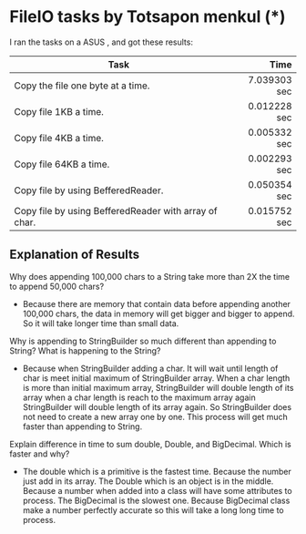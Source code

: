 # FileIO tasks by Totsapon menkul (*)
I ran the tasks on a ASUS , and got
these results:

 Task | Time 
 --------------------------------------|-------:
 Copy the file one byte at a time. | 7.039303 sec
 Copy file 1KB a time. | 0.012228 sec
Copy file 4KB a time. | 0.005332 sec
 Copy file 64KB a time. | 0.002293 sec
 Copy file by using BefferedReader. | 0.050354 sec
 Copy file by using BefferedReader with array of char. | 0.015752 sec
## Explanation of Results

Why does appending 100,000 chars to a String take more than 2X the time to append 50,000 chars?
- Because there are memory that contain data before appending another 100,000 chars, the data in memory will get bigger and bigger to append. So it will take longer time than small data.

Why is appending to StringBuilder so much different than appending to String? What is happening to the String?
- Because when StringBuilder adding a char. It will wait until length of char is meet initial maximum of StringBuilder array.
When a char length is more than initial maximum array, StringBuilder will double length of its array when a char length is reach to the maximum array again StringBuilder will double length of its array again. So StringBuilder does not need to create a new array one by one. This process will get much faster than appending to String.

Explain difference in time to sum double, Double, and BigDecimal. Which is faster and why?
- The double which is a primitive is the fastest time. Because the number just add in its array. 
  The Double which is an object is in the middle. Because a number when added into a class will have some attributes to process. 
  The BigDecimal is the slowest one. Because BigDecimal class make a number perfectly accurate so this will take a long long time 
  to process.